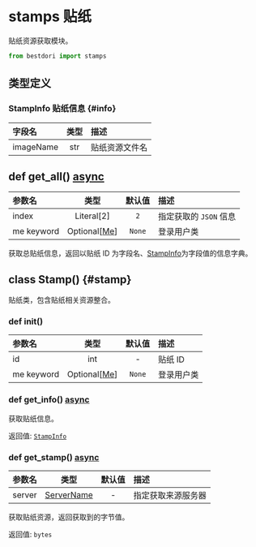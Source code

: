 # stamps 贴纸

贴纸资源获取模块。

```python
from bestdori import stamps
```

## 类型定义

### StampInfo 贴纸信息 {#info}

| 字段名 | 类型 | 描述 |
|:------|:----:|:-----|
| imageName | str | 贴纸资源文件名 |

## def get_all() <Badge type="tip">[async](/fast-start#async-sync)</Badge>

| 参数名 | 类型 | 默认值 | 描述 |
|:------|:----:|:-----:|:-----|
| index | Literal[2] | `2` | 指定获取的 `JSON` 信息 |
| me <Badge type="info">keyword</Badge> | Optional[[Me](./user#me)] | `None` | 登录用户类 |

获取总贴纸信息，返回以贴纸 ID 为字段名、[StampInfo](#info)为字段值的信息字典。

## class Stamp() {#stamp}

贴纸类，包含贴纸相关资源整合。

### def __init__()

| 参数名 | 类型 | 默认值 | 描述 |
|:------|:----:|:-----:|:-----|
| id | int | - | 贴纸 ID |
| me <Badge type="info">keyword</Badge> | Optional[[Me](./user#me)] | `None` | 登录用户类 |

### def get_info() <Badge type="tip">[async](/fast-start#async-sync)</Badge>

获取贴纸信息。

<Badge type="info">返回值:</Badge> [`StampInfo`](#info)

### def get_stamp() <Badge type="tip">[async](/fast-start#async-sync)</Badge>

| 参数名 | 类型 | 默认值 | 描述 |
|:------|:----:|:-----:|:-----|
| server | [ServerName](/typing#server-name) | - | 指定获取来源服务器 |

获取贴纸资源，返回获取到的字节值。

<Badge type="info">返回值:</Badge> `bytes`
